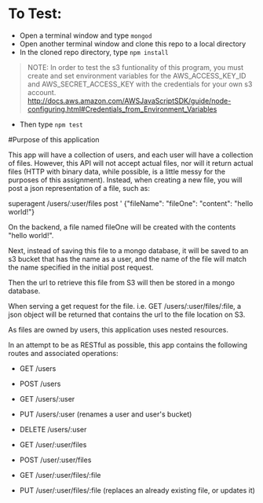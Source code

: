 # To Test:

- Open a terminal window and type `mongod`
- Open another terminal window and clone this repo to a local directory
- In the cloned repo directory, type `npm install`

>NOTE: In order to test the s3 funtionality of this program, you must create and set environment variables for the AWS_ACCESS_KEY_ID and AWS_SECRET_ACCESS_KEY with the credentials for your own s3 account.
>http://docs.aws.amazon.com/AWSJavaScriptSDK/guide/node-configuring.html#Credentials_from_Environment_Variables

- Then type `npm test`

#Purpose of this application

This app will have a collection of users, and each user will have a collection of files. However, this API will not accept actual files, nor will it return actual files (HTTP with binary data, while possible, is a little messy for the purposes of this assignment). Instead, when creating a new file, you will post a json representation of a file, such as:

superagent /users/:user/files post ' {"fileName": "fileOne": "content": "hello world!"}

On the backend, a file named fileOne will be created with the contents "hello world!".

Next, instead of saving this file to a mongo database, it will be saved to an s3 bucket that has the name as a user, and the name of the file will match the name specified in the initial post request.

Then the url to retrieve this file from S3 will then be stored in a mongo database.

When serving a get request for the file. i.e. GET /users/:user/files/:file, a json object will be returned that contains the url to the file location on S3.

As files are owned by users, this application uses nested resources.

In an attempt to be as RESTful as possible, this app contains the following routes and associated operations:

- GET /users

- POST /users

- GET /users/:user

- PUT /users/:user (renames a user and user's bucket)

- DELETE /users/:user

- GET /user/:user/files

- POST /user/:user/files

- GET /user/:user/files/:file

- PUT /user/:user/files/:file (replaces an already existing file, or updates it)



